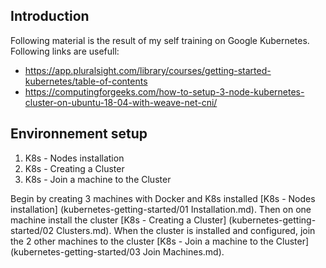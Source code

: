 
## Introduction
Following material is the result of my self training on Google Kubernetes. Following links are usefull:

* https://app.pluralsight.com/library/courses/getting-started-kubernetes/table-of-contents
* https://computingforgeeks.com/how-to-setup-3-node-kubernetes-cluster-on-ubuntu-18-04-with-weave-net-cni/

## Environnement setup


1. K8s - Nodes installation
2. K8s - Creating a Cluster
3. K8s - Join a machine to the Cluster

Begin by creating 3 machines with Docker and K8s installed [K8s - Nodes installation] (kubernetes-getting-started/01 Installation.md). Then on one machine install the cluster [K8s - Creating a Cluster] (kubernetes-getting-started/02 Clusters.md). When the cluster is installed and configured, join the 2 other machines to the cluster [K8s - Join a machine to the Cluster] (kubernetes-getting-started/03 Join Machines.md).
